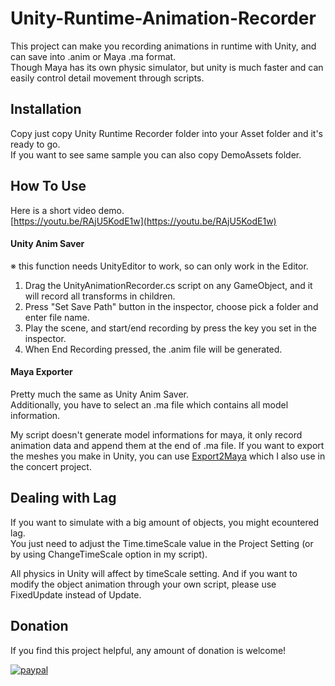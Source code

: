 # Unity-Runtime-Animation-Recorder
  
  This project can make you recording animations in runtime with Unity, and can save into .anim or Maya .ma format.  
  Though Maya has its own physic simulator, but unity is much faster and can easily control detail movement through scripts.  
    
## Installation
  
  Copy just copy Unity Runtime Recorder folder into your Asset folder and it's ready to go.  
  If you want to see same sample you can also copy DemoAssets folder.
  
  
## How To Use

  Here is a short video demo.  
  [https://youtu.be/RAjU5KodE1w](https://youtu.be/RAjU5KodE1w)

#### Unity Anim Saver
※ this function needs UnityEditor to work, so can only work in the Editor.

  1. Drag the UnityAnimationRecorder.cs script on any GameObject, and it will record all transforms in children.  
  2. Press "Set Save Path" button in the inspector, choose pick a folder and enter file name.
  3. Play the scene, and start/end recording by press the key you set in the inspector.
  4. When End Recording pressed, the .anim file will be generated.
  
#### Maya Exporter

  Pretty much the same as Unity Anim Saver.  
  Additionally, you have to select an .ma file which contains all model information.  
  
  My script doesn't generate model informations for maya, it only record animation data and append them at the end of .ma file.
  If you want to export the meshes you make in Unity, you can use [Export2Maya](https://www.assetstore.unity3d.com/en/#!/content/17079) which I also use in the concert project.
  
## Dealing with Lag

  If you want to simulate with a big amount of objects, you might ecountered lag.  
  You just need to adjust the Time.timeScale value in the Project Setting (or by using ChangeTimeScale option in my script).  
    
  All physics in Unity will affect by timeScale setting.
  And if you want to modify the object animation through your own script, please use FixedUpdate instead of Update.  
  
## Donation

  If you find this project helpful, any amount of donation is welcome!
    
  [![paypal](https://www.paypalobjects.com/en_US/i/btn/btn_donateCC_LG.gif)](http://newyellow.idv.tw/site/donate-en/)
